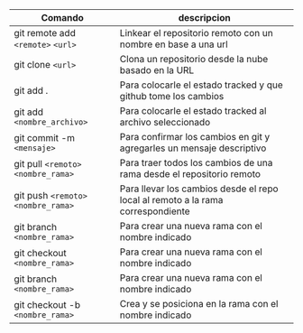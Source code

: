 | Comando                             | descripcion                                                                     |
| ----------------------------------- | ------------------------------------------------------------------------------- |
| git remote add `<remote>` `<url>`   | Linkear el repositorio remoto con un nombre en base a una url                   |
| git clone `<url>`                   | Clona un repositorio desde la nube basado en la URL                             |
| git add .                           | Para colocarle el estado tracked y que github tome los cambios                  |
| git add `<nombre_archivo>`          | Para colocarle el estado tracked al archivo seleccionado                        |
| git commit -m `<mensaje>`           | Para confirmar los cambios en git y agregarles un mensaje descriptivo           |
| git pull `<remoto>` `<nombre_rama>` | Para traer todos los cambios de una rama desde el repositorio remoto            |
| git push `<remoto>` `<nombre_rama>` | Para llevar los cambios desde el repo local al remoto a la rama correspondiente |
| git branch `<nombre_rama>`          | Para crear una nueva rama con el nombre indicado                                |
| git checkout `<nombre_rama>`        | Para crear una nueva rama con el nombre indicado                                |
| git branch `<nombre_rama>`          | Para crear una nueva rama con el nombre indicado                                |
| git checkout -b `<nombre_rama>`     | Crea y se posiciona en la rama con el nombre indicado                           |
